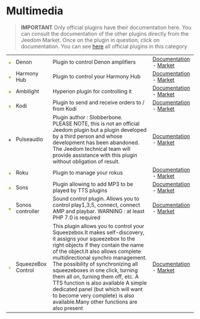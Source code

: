 
# Multimedia


>**IMPORTANT**
>Only official plugins have their documentation here. You can consult the documentation of the other plugins directly from the Jeedom Market. Once on the plugin in question, click on documentation.
>You can see [here](https://market.jeedom.com/index.php?v=d&p=market&type=plugin&categorie=multimedia) all official plugins in this category


| | | | |
|--- | --- | --- | ---|
|<img src="denonavr/denonavr_icon.png" class="pluginLogo" width="100" />|Denon|Plugin to control Denon amplifiers|[Documentation](denonavr/index.md) - [Market](https://market.jeedom.com/index.php?v=d&p=market_display&id=2077)|
|<img src="harmonyhub/harmonyhub_icon.png" class="pluginLogo" width="100" />|Harmony Hub|Plugin to control your Harmony Hub|[Documentation](harmonyhub/index.md) - [Market](https://market.jeedom.com/index.php?v=d&p=market_display&id=1599)|
|<img src="hyperion2/hyperion2_icon.png" class="pluginLogo" width="100" />|Ambilight|Hyperion plugin for controlling it|[Documentation](hyperion2/index.md) - [Market](https://market.jeedom.com/index.php?v=d&p=market_display&id=1909)|
|<img src="kodi/kodi_icon.png" class="pluginLogo" width="100" />|Kodi|Plugin to send and receive orders to / from Kodi|[Documentation](kodi/index.md) - [Market](https://market.jeedom.com/index.php?v=d&p=market_display&id=1398)|
|<img src="pulseaudio/pulseaudio_icon.png" class="pluginLogo" width="100" />|Pulseaudio|Plugin author : Slobberbone.<br/>PLEASE NOTE, this is not an official Jeedom plugin but a plugin developed by a third person and whose development has been abandoned. The Jeedom technical team will provide assistance with this plugin without obligation of result.|[Documentation](pulseaudio/index.md) - [Market](https://market.jeedom.com/index.php?v=d&p=market_display&id=2704)|
|<img src="roku/roku_icon.png" class="pluginLogo" width="100" />|Roku|Plugin to manage your rokus|[Documentation](roku/index.md) - [Market](https://market.jeedom.com/index.php?v=d&p=market_display&id=2301)|
|<img src="songs/songs_icon.png" class="pluginLogo" width="100" />|Sons|Plugin allowing to add MP3 to be played by TTS plugins|[Documentation](songs/index.md) - [Market](https://market.jeedom.com/index.php?v=d&p=market_display&id=3794)|
|<img src="sonos3/sonos3_icon.png" class="pluginLogo" width="100" />|Sonos controller|Sound control plugin. Allows you to control play1,3,5, connect, connect AMP and playbar. WARNING : at least PHP 7.0 is required|[Documentation](sonos3/index.md) - [Market](https://market.jeedom.com/index.php?v=d&p=market_display&id=1502)|
|<img src="squeezeboxcontrol/squeezeboxcontrol_icon.png" class="pluginLogo" width="100" />|SqueezeBox Control|This plugin allows you to control your Squeezebox.It makes self-discovery, it assigns your squeezebox to the right objects if they contain the name of the object.It also allows complete multidirectional synchro management. The possibility of synchronizing all squeezeboxes in one click, turning them all on, turning them off, etc. A TTS function is also available A simple dedicated panel (but which will want to become very complete) is also available.Many other functions are also present|[Documentation](squeezeboxcontrol/index.md) - [Market](https://market.jeedom.com/index.php?v=d&p=market_display&id=1710)|
